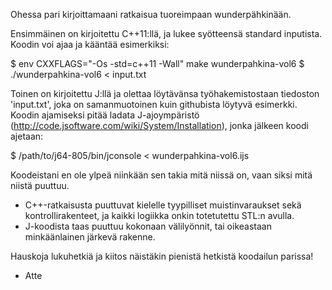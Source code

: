 Ohessa pari kirjoittamaani ratkaisua tuoreimpaan wunderpähkinään.

Ensimmäinen on kirjoitettu C++11:llä, ja lukee syötteensä standard inputista. Koodin voi ajaa ja kääntää esimerkiksi:

$ env CXXFLAGS="-Os -std=c++11 -Wall" make wunderpahkina-vol6
$ ./wunderpahkina-vol6 < input.txt

Toinen on kirjoitettu J:llä ja olettaa löytävänsa työhakemistostaan tiedoston 'input.txt', joka on samanmuotoinen kuin githubista löytyvä esimerkki. Koodin ajamiseksi pitää ladata J-ajoympäristö (http://code.jsoftware.com/wiki/System/Installation), jonka jälkeen koodi ajetaan:

$ /path/to/j64-805/bin/jconsole < wunderpahkina-vol6.ijs

Koodeistani en ole ylpeä niinkään sen takia mitä niissä on, vaan siksi mitä niistä puuttuu.
- C++-ratkaisusta puuttuvat kielelle tyypilliset muistinvaraukset sekä kontrollirakenteet, ja kaikki logiikka onkin totetutettu STL:n avulla.
- J-koodista taas puuttuu kokonaan välilyönnit, tai oikeastaan minkäänlainen järkevä rakenne.

Hauskoja lukuhetkiä ja kiitos näistäkin pienistä hetkistä koodailun parissa!

- Atte
